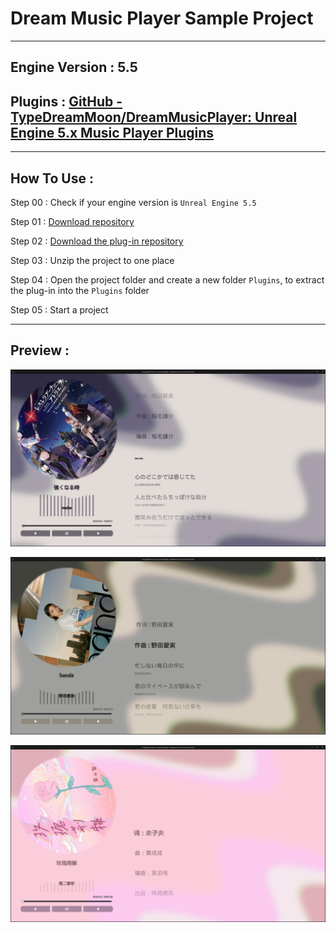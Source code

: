 # Dream Music Player Sample Project

---

## Engine Version : 5.5

## Plugins : [GitHub - TypeDreamMoon/DreamMusicPlayer: Unreal Engine 5.x Music Player Plugins](https://github.com/TypeDreamMoon/DreamMusicPlayer)

---

## How To Use :

Step 00 : Check if your engine version is `Unreal Engine 5.5`

Step 01 : [Download repository](https://github.com/TypeDreamMoon/DreamMusicPlayerSample)

Step 02 : [Download the plug-in repository](https://github.com/TypeDreamMoon/DreamMusicPlayer)

Step 03 : Unzip the project to one place

Step 04 : Open the project folder and create a new folder `Plugins`, to extract the plug-in into the `Plugins` folder

Step 05 : Start a project

---

## Preview :

![p1](Images/SampleV2_1.png "p1")

![p2](Images/SampleV2_2.png "p2")

![p3](Images/SampleV2_3.png "p3")
